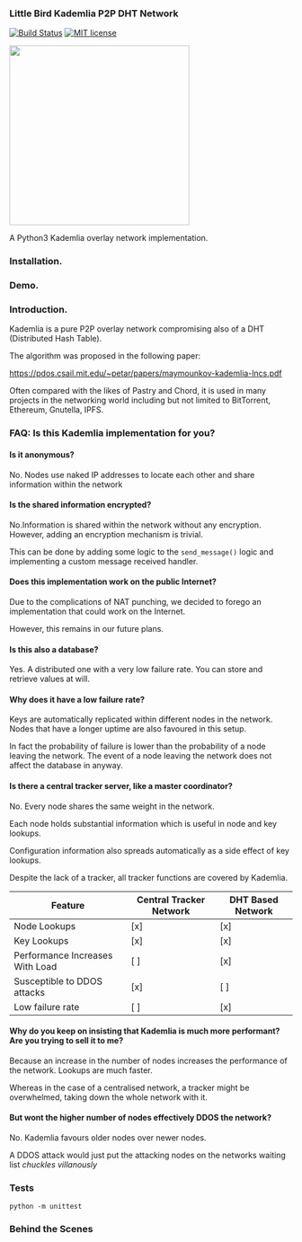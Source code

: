 ### Little Bird Kademlia P2P DHT Network

[![Build Status](https://travis-ci.org/ZigmundVonZaun/little-bird.svg?branch=master)](https://travis-ci.org/ZigmundVonZaun/little-bird)
[![MIT license](https://img.shields.io/badge/License-MIT-blue.svg)](https://lbesson.mit-license.org/) 

<img src="https://static.vecteezy.com/system/resources/previews/000/036/946/non_2x/oriole-bird-vector.jpg" width="320">

A Python3 Kademlia overlay network implementation.

### Installation.

### Demo.

### Introduction.

Kademlia is a pure P2P overlay network compromising also of a DHT (Distributed Hash Table).

The algorithm was proposed in the following paper:

https://pdos.csail.mit.edu/~petar/papers/maymounkov-kademlia-lncs.pdf

Often compared with the likes of Pastry and Chord, it is used in many projects in the networking
world including but not limited to BitTorrent, Ethereum, Gnutella, IPFS. 

### FAQ: Is this Kademlia implementation for you?

#### Is it anonymous?

No. Nodes use naked IP addresses to locate each other and share information 
within the network

#### Is the shared information encrypted?

No.Information is shared within the network without any encryption. However, adding an
encryption mechanism is trivial. 

This can be done by adding some logic to the `send_message()` logic and implementing a custom 
message received handler.

#### Does this implementation work on the public Internet?

Due to the complications of NAT punching, we decided to forego an implementation  that could work on the Internet. 

However, this remains in our future plans.


#### Is this also a database?

Yes. A distributed one with a very low failure rate. 
You can store and retrieve values at will.


 #### Why does it have a low failure rate?
 
 Keys are automatically replicated within different nodes in the network. Nodes that have a longer uptime
 are also favoured in this setup. 
 
 In fact the probability of failure is lower than the probability of a node leaving the
 network. The event of a node leaving the network does not affect the database in anyway.


#### Is there a central tracker server, like a master coordinator?

No. Every node shares the same weight in the network.
 
Each node holds substantial information which is useful in node and key lookups. 

Configuration information also spreads automatically as a side effect of key lookups.

Despite the lack of a tracker, all tracker functions are covered by Kademlia. 

Feature | Central Tracker Network | DHT Based Network
--- | --- | ---
Node Lookups  | [x] | [x] 
Key Lookups | [x] | [x]
Performance Increases With Load | [ ] | [x]
Susceptible to DDOS attacks | [x] | [ ]
Low failure rate | [ ] | [x]

#### Why do you keep on insisting that Kademlia is much more performant? Are you trying to sell it to me?

Because an increase in the number of nodes increases the performance of the network. 
Lookups are much faster. 

Whereas in the case of a centralised network, a tracker might be 
overwhelmed, taking down the whole network with it.

#### But wont the higher number of nodes effectively DDOS the network?

No. Kademlia favours older nodes over newer nodes.
 
A DDOS attack would just put the attacking nodes on the networks 
waiting list *chuckles villanously*

### Tests

    python -m unittest

### Behind the Scenes
